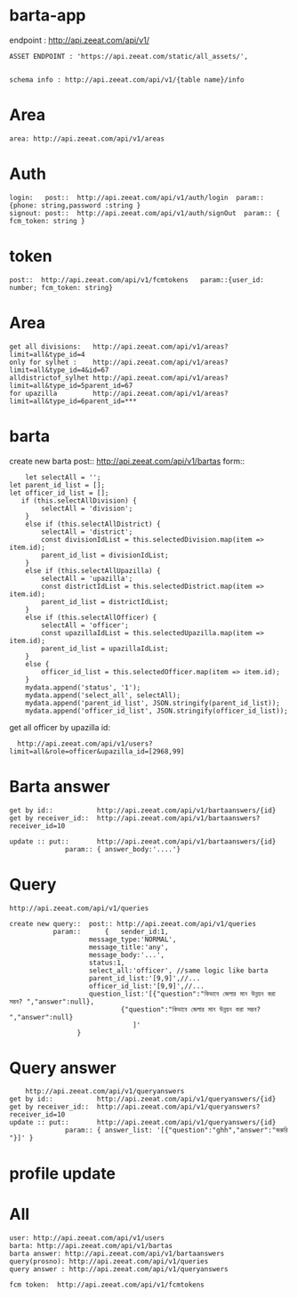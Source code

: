 # barta-app

endpoint : http://api.zeeat.com/api/v1/

    ASSET ENDPOINT : 'https://api.zeeat.com/static/all_assets/',
   

    schema info : http://api.zeeat.com/api/v1/{table name}/info
    
# Area

    area: http://api.zeeat.com/api/v1/areas
    
# Auth
    login:   post::  http://api.zeeat.com/api/v1/auth/login  param::{phone: string,password :string }
    signout: post::  http://api.zeeat.com/api/v1/auth/signOut  param:: { fcm_token: string }

# token
    post::  http://api.zeeat.com/api/v1/fcmtokens   param::{user_id: number; fcm_token: string}
    
# Area     
    get all divisions:   http://api.zeeat.com/api/v1/areas?limit=all&type_id=4
    only for sylhet :    http://api.zeeat.com/api/v1/areas?limit=all&type_id=4&id=67
    alldistrictof_sylhet http://api.zeeat.com/api/v1/areas?limit=all&type_id=5parent_id=67 
    for upazilla         http://api.zeeat.com/api/v1/areas?limit=all&type_id=6parent_id=***

# barta 
   create new barta 
   post::  http://api.zeeat.com/api/v1/bartas
    form::
    
        let selectAll = '';
	let parent_id_list = [];
	let officer_id_list = [];
       if (this.selectAllDivision) {
			selectAll = 'division';
		}
        else if (this.selectAllDistrict) {
			selectAll = 'district';
			const divisionIdList = this.selectedDivision.map(item => item.id);
			parent_id_list = divisionIdList;
		} 
        else if (this.selectAllUpazilla) {
			selectAll = 'upazilla';
			const districtIdList = this.selectedDistrict.map(item => item.id);
			parent_id_list = districtIdList;
		}
        else if (this.selectAllOfficer) {
			selectAll = 'officer';
			const upazillaIdList = this.selectedUpazilla.map(item => item.id);
			parent_id_list = upazillaIdList;
		} 
        else {
			officer_id_list = this.selectedOfficer.map(item => item.id);
		}
        mydata.append('status', '1');
		mydata.append('select_all', selectAll);
		mydata.append('parent_id_list', JSON.stringify(parent_id_list));
		mydata.append('officer_id_list', JSON.stringify(officer_id_list));
   
  get all officer by upazilla id:
  
  	  http://api.zeeat.com/api/v1/users?limit=all&role=officer&upazilla_id=[2968,99]
	  
	  
	
# Barta answer
	get by id::           http://api.zeeat.com/api/v1/bartaanswers/{id}
	get by receiver_id::  http://api.zeeat.com/api/v1/bartaanswers?receiver_id=10
	
   	update :: put::       http://api.zeeat.com/api/v1/bartaanswers/{id} 
			      param:: { answer_body:'....'}
	
# Query  
	http://api.zeeat.com/api/v1/queries
	
	create new query::  post:: http://api.zeeat.com/api/v1/queries  
			   param::      {	sender_id:1,
						message_type:'NORMAL',
						message_title:'any',
						message_body:'...',
						status:1,
						select_all:'officer', //same logic like barta
						parent_id_list:'[9,9]',//...
						officer_id_list:'[9,9]',//...
						question_list:'[{"question":"কিভাবে জেলার মান উন্নয়ন করা সম্ভব? ","answer":null},
								{"question":"কিভাবে জেলার মান উন্নয়ন করা সম্ভব? ","answer":null}
							       ]'
					 } 
 # Query answer
 		http://api.zeeat.com/api/v1/queryanswers
	get by id::           http://api.zeeat.com/api/v1/queryanswers/{id}
	get by receiver_id::  http://api.zeeat.com/api/v1/queryanswers?receiver_id=10
	update :: put::       http://api.zeeat.com/api/v1/queryanswers/{id} 
			      param:: { answer_list: '[{"question":"ghh","answer":"জরুরি "}]' }
 
# profile update 



# All
        

    user: http://api.zeeat.com/api/v1/users
    barta: http://api.zeeat.com/api/v1/bartas
    barta answer: http://api.zeeat.com/api/v1/bartaanswers
    query(prosno): http://api.zeeat.com/api/v1/queries
    query answer : http://api.zeeat.com/api/v1/queryanswers

    fcm token:  http://api.zeeat.com/api/v1/fcmtokens

